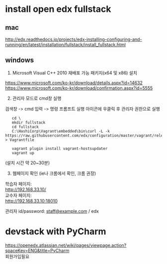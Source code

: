 
# install open edx fullstack

## mac
http://edx.readthedocs.io/projects/edx-installing-configuring-and-running/en/latest/installation/fullstack/install_fullstack.html  

windows
-------
1. Microsoft Visual C++ 2010 재배포 가능 패키지(x64 및 x86)  설치

 https://www.microsoft.com/ko-kr/download/details.aspx?id=14632  
 https://www.microsoft.com/ko-kr/download/confirmation.aspx?id=5555  

2. 관리자 모드로 cmd창 실행

  검색창 -> cmd 입력 -> 명령 프롬프트 실행 아이콘에 우클릭 후 관리자 권한으로 실행  

       cd \  
       mkdir fullstack  
       cd fullstack  
       C:\HashiCorp\Vagrant\embedded\bin\curl -L -k https://raw.githubusercontent.com/edx/configuration/master/vagrant/release/fullstack/Vagrantfile > Vagrantfile  

       vagrant plugin install vagrant-hostsupdater  
       vagrant up  

  (설치 시간 약 20~30분)  

3. 웹페이지 확인 (ie나 크롬에서 확인, 크롬 권장)

  학습자 페이지:  
  http://192.168.33.10/  
  교수자 페이지:  
  http://192.168.33.10:18010  

  관리자 id/password: staff@example.com  / edx  

# devstack with PyCharm

https://openedx.atlassian.net/wiki/pages/viewpage.action?spaceKey=ENG&title=PyCharm  
회원가입필요
